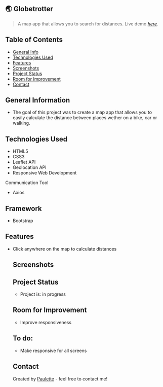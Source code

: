 ## 🌏 Globetrotter
> A map app that allows you to search for distances.
> Live demo [_here_](https://promptory.netlify.app/).

## Table of Contents
* [General Info](#general-information)
* [Technologies Used](#technologies-used)
* [Features](#features)
* [Screenshots](#screenshots)
* [Project Status](#project-status)
* [Room for Improvement](#room-for-improvement)
* [Contact](#contact)


## General Information
<ul><li>The goal of this project was to create a map app that allows you to easily calculate the distance between places wether on a bike, car or walking.</li></ul>


## Technologies Used
<ul>
  <li>HTML5</li>
  <li>CSS3</li>
  <li>Leaflet API</li>
   <li>Geolocation API</li>
  <li>Responsive Web Development</li> </ul>
  
  
  Communication Tool
<ul>
  <li>Axios</li></ul>
  
 ## Framework 
<ul>
  <li>Bootstrap</li></ul>
  



## Features

<ul>
  <li>Click anywhere on the map to calculate distances</li>
 


## Screenshots





## Project Status
<ul>
<li>Project is: in progress</li></ul>


## Room for Improvement
<ul>
  <li>Improve responsiveness</li></ul>



## To do:
<ul>
  <li>Make responsive for all screens</li></ul>


## Contact
Created by [Paulette](https://paulette-zaldivar-flores.netlify.app/) - feel free to contact me!
